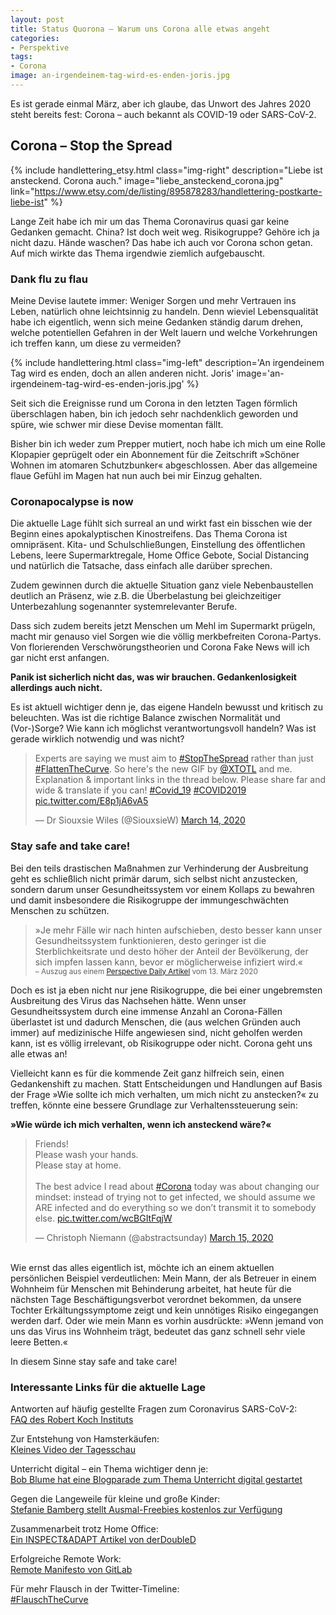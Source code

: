 ```yaml
---
layout: post
title: Status Quorona – Warum uns Corona alle etwas angeht
categories:
- Perspektive
tags:
- Corona
image: an-irgendeinem-tag-wird-es-enden-joris.jpg
---
```


Es ist gerade einmal März, aber ich glaube, das Unwort des Jahres 2020 steht
bereits fest: Corona – auch bekannt als COVID-19 oder SARS-CoV-2.

## Corona – Stop the Spread

{% include handlettering_etsy.html
  class="img-right"
  description="Liebe ist ansteckend. Corona auch."
  image="liebe_ansteckend_corona.jpg"
  link="https://www.etsy.com/de/listing/895878283/handlettering-postkarte-liebe-ist"
%}

Lange Zeit habe ich mir um das Thema Coronavirus quasi gar keine Gedanken
gemacht. China? Ist doch weit weg. Risikogruppe? Gehöre ich ja nicht dazu. Hände
waschen? Das habe ich auch vor Corona schon getan. Auf mich wirkte das Thema
irgendwie ziemlich aufgebauscht.

### Dank flu zu flau

Meine Devise lautete immer: Weniger Sorgen und mehr Vertrauen ins Leben,
natürlich ohne leichtsinnig zu handeln. Denn wieviel Lebensqualität habe ich
eigentlich, wenn sich meine Gedanken ständig darum drehen, welche potentiellen
Gefahren in der Welt lauern und welche Vorkehrungen ich treffen kann, um diese
zu vermeiden?

{% include handlettering.html
  class="img-left"
  description='An irgendeinem Tag wird es enden, doch an allen anderen nicht. Joris'
  image='an-irgendeinem-tag-wird-es-enden-joris.jpg'
%}

Seit sich die Ereignisse rund um Corona in den letzten Tagen förmlich
überschlagen haben, bin ich jedoch sehr nachdenklich geworden und spüre, wie
schwer mir diese Devise momentan fällt.

Bisher bin ich weder zum Prepper mutiert, noch habe ich mich um eine Rolle
Klopapier geprügelt oder ein Abonnement für die Zeitschrift »Schöner Wohnen im
atomaren Schutzbunker« abgeschlossen. Aber das allgemeine flaue Gefühl im Magen
hat nun auch bei mir Einzug gehalten.

### Coronapocalypse is now

Die aktuelle Lage fühlt sich surreal an und wirkt fast ein bisschen wie der
Beginn eines apokalyptischen Kinostreifens. Das Thema Corona ist omnipräsent.
Kita- und Schulschließungen, Einstellung des öffentlichen Lebens, leere
Supermarktregale, Home Office Gebote, Social Distancing und natürlich die
Tatsache, dass einfach alle darüber sprechen.

Zudem gewinnen durch die aktuelle Situation ganz viele Nebenbaustellen deutlich
an Präsenz, wie z.B. die Überbelastung bei gleichzeitiger Unterbezahlung
sogenannter systemrelevanter Berufe.

Dass sich zudem bereits jetzt Menschen um Mehl im Supermarkt prügeln, macht mir
genauso viel Sorgen wie die völlig merkbefreiten Corona-Partys. Von florierenden
Verschwörungstheorien und Corona Fake News will ich gar nicht erst anfangen.

**Panik ist sicherlich nicht das, was wir brauchen. Gedankenlosigkeit allerdings
auch nicht.**

Es ist aktuell wichtiger denn je, das eigene Handeln bewusst und
kritisch zu beleuchten. Was ist die richtige Balance zwischen Normalität und
(Vor-)Sorge? Wie kann ich möglichst verantwortungsvoll handeln? Was ist gerade
wirklich notwendig und was nicht?

<blockquote class="twitter-tweet"><p lang="en" dir="ltr">Experts are saying we must aim to <a href="https://twitter.com/hashtag/StopTheSpread?src=hash&amp;ref_src=twsrc%5Etfw">#StopTheSpread</a> rather than just <a href="https://twitter.com/hashtag/FlattenTheCurve?src=hash&amp;ref_src=twsrc%5Etfw">#FlattenTheCurve</a>. So here&#39;s the new GIF by <a href="https://twitter.com/XTOTL?ref_src=twsrc%5Etfw">@XTOTL</a> and me. Explanation &amp; important links in the thread below. Please share far and wide &amp; translate if you can! <a href="https://twitter.com/hashtag/Covid_19?src=hash&amp;ref_src=twsrc%5Etfw">#Covid_19</a> <a href="https://twitter.com/hashtag/COVID2019?src=hash&amp;ref_src=twsrc%5Etfw">#COVID2019</a> <a href="https://t.co/E8p1jA6vA5">pic.twitter.com/E8p1jA6vA5</a></p>&mdash; Dr Siouxsie Wiles (@SiouxsieW) <a href="https://twitter.com/SiouxsieW/status/1238667728405139456?ref_src=twsrc%5Etfw">March 14, 2020</a></blockquote> <script async src="https://platform.twitter.com/widgets.js" charset="utf-8"></script>

### Stay safe and take care!

Bei den teils drastischen Maßnahmen zur Verhinderung der Ausbreitung geht es
schließlich nicht primär darum, sich selbst nicht anzustecken, sondern darum
unser Gesundheitssystem vor einem Kollaps zu bewahren und damit insbesondere die
Risikogruppe der immungeschwächten Menschen zu schützen.

>»Je mehr Fälle wir nach hinten aufschieben, desto besser kann unser
Gesundheitssystem funktionieren, desto geringer ist die Sterblichkeitsrate und
desto höher der Anteil der Bevölkerung, der sich impfen lassen kann, bevor er
möglicherweise infiziert wird.«<br/>
> <small>– Auszug aus einem [Perspective Daily Artikel](https://perspective-daily.de/article/1181/probiere) vom 13. März 2020</small>

Doch es ist ja eben nicht nur jene Risikogruppe, die bei einer ungebremsten
Ausbreitung des Virus das Nachsehen hätte. Wenn unser Gesundheitssystem durch
eine immense Anzahl an Corona-Fällen überlastet ist und dadurch Menschen, die
(aus welchen Gründen auch immer) auf medizinische Hilfe angewiesen sind, nicht
geholfen werden kann, ist es völlig irrelevant, ob Risikogruppe oder nicht.
Corona geht uns alle etwas an!

Vielleicht kann es für die kommende Zeit ganz hilfreich sein, einen
Gedankenshift zu machen. Statt Entscheidungen und Handlungen auf Basis der Frage
»Wie sollte ich mich verhalten, um mich nicht zu anstecken?« zu treffen, könnte
eine bessere Grundlage zur Verhaltenssteuerung sein:

**»Wie würde ich mich verhalten, wenn ich ansteckend wäre?«**

<blockquote class="twitter-tweet"><p lang="en" dir="ltr">Friends!<br>Please wash your hands.<br>Please stay at home.<br><br>The best advice I read about <a href="https://twitter.com/hashtag/Corona?src=hash&amp;ref_src=twsrc%5Etfw">#Corona</a> today was about changing our mindset: instead of trying not to get infected, we should assume we ARE infected and do everything so we don’t transmit it to somebody else. <a href="https://t.co/wcBGItFqjW">pic.twitter.com/wcBGItFqjW</a></p>&mdash; Christoph Niemann (@abstractsunday) <a href="https://twitter.com/abstractsunday/status/1239158760259682304?ref_src=twsrc%5Etfw">March 15, 2020</a></blockquote> <script async src="https://platform.twitter.com/widgets.js" charset="utf-8"></script>

<br/>
Wie ernst das alles eigentlich ist, möchte ich an einem aktuellen persönlichen
Beispiel verdeutlichen: Mein Mann, der als Betreuer in einem Wohnheim für
Menschen mit Behinderung arbeitet, hat heute für die nächsten Tage Beschäftigungsverbot
verordnet bekommen, da unsere Tochter Erkältungssymptome zeigt und kein
unnötiges Risiko eingegangen werden darf. Oder wie mein Mann es vorhin
ausdrückte: »Wenn jemand von uns das Virus ins Wohnheim trägt, bedeutet das ganz
schnell sehr viele leere Betten.«

In diesem Sinne stay safe and take care!

### Interessante Links für die aktuelle Lage

Antworten auf häufig gestellte Fragen zum Coronavirus SARS-CoV-2:<br/>
[FAQ des Robert Koch Instituts](https://www.rki.de/SharedDocs/FAQ/NCOV2019/FAQ_Liste.html)

Zur Entstehung von Hamsterkäufen:<br/>
[Kleines Video der Tagesschau](https://twitter.com/tagesschau/status/1238792313616445442)

Unterricht digital – ein Thema wichtiger denn je:<br/>
[Bob Blume hat eine Blogparade zum Thema Unterricht digital gestartet](https://bobblume.de/2020/03/13/digital-blogparade-unterrichtdigital2020/)

Gegen die Langeweile für kleine und große Kinder:<br/>
[Stefanie Bamberg stellt Ausmal-Freebies kostenlos zur Verfügung](https://katzundtinte.de/fuer-die-langeweile/)

Zusammenarbeit trotz Home Office:<br/>
[Ein INSPECT&ADAPT Artikel von derDoubleD](https://www.inspectandadapt.de/zusammenarbeit-trotz-homeoffice/)

Erfolgreiche Remote Work:<br/>
[Remote Manifesto von GitLab](https://about.gitlab.com/company/culture/all-remote/guide/#the-remote-manifesto)

Für mehr Flausch in der Twitter-Timeline:<br/>
[#FlauschTheCurve](https://twitter.com/hashtag/FlauschTheCurve)

